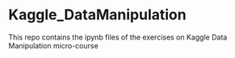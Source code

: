 # Kaggle_DataManipulation
This repo contains the ipynb files of the exercises on Kaggle Data Manipulation micro-course
